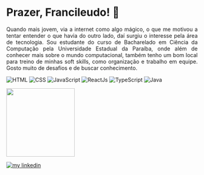# Prazer, Francileudo! 👋

<p align="justify">
  Quando mais jovem, via a internet como algo mágico, o que me motivou a tentar entender o que havia do outro lado, daí surgiu o interesse pela área de tecnologia. Sou     estudante do curso de Bacharelado em Ciência da Computação pela Universidade Estadual da Paraíba, onde além de conhecer mais sobre o mundo computacional, também tenho   um bom local para treino de minhas soft skills, como organização e trabalho em equipe. Gosto muito de desafios e de buscar conhecimento.
  
<br>

![HTML](https://img.shields.io/badge/HTML5-E34F26?style=for-the-badge&logo=html5&logoColor=white)
![CSS](https://img.shields.io/badge/CSS3-1572B6?style=for-the-badge&logo=css3&logoColor=white)
![JavaScript](https://img.shields.io/badge/JavaScript-F7DF1E?style=for-the-badge&logo=javascript&logoColor=black)
![ReactJs](https://img.shields.io/badge/React-20232A?style=for-the-badge&logo=react&logoColor=61DAFB)
![TypeScript](https://img.shields.io/badge/TypeScript-007ACC?style=for-the-badge&logo=typescript&logoColor=white)
![Java](https://img.shields.io/badge/Java-ED8B00?style=for-the-badge&logo=java&logoColor=white)

<img height="180em" src="https://github-readme-stats.vercel.app/api/top-langs/?username=fransilva0&layout=compact&langs_count=7&theme=dracula"/>
 
 <br>

<a href="https://www.linkedin.com/in/francileudo-oliveira/"><img src="https://img.shields.io/badge/LinkedIn-0077B5?style=for-the-badge&logo=linkedin&logoColor=white" alt="my linkedin"></a>
